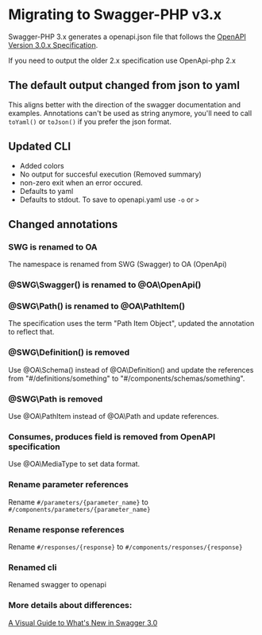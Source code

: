 # Migrating to Swagger-PHP v3.x

Swagger-PHP 3.x generates a openapi.json file that follows the [OpenAPI Version 3.0.x Specification](https://github.com/OAI/OpenAPI-Specification).

If you need to output the older 2.x specification use OpenApi-php 2.x

## The default output changed from json to yaml

This aligns better with the direction of the swagger documentation and examples.
Annotations can't be used as string anymore, you'll need to call `toYaml()` or `toJson()` if you prefer the json format.

## Updated CLI

- Added colors
- No output for succesful execution (Removed summary)
- non-zero exit when an error occured.
- Defaults to yaml
- Defaults to stdout. To save to openapi.yaml use `-o` or `>`

## Changed annotations

### SWG is renamed to OA

The namespace is renamed from SWG (Swagger) to OA (OpenApi)

### @SWG\Swagger() is renamed to @OA\OpenApi()

### @SWG\Path() is renamed to @OA\PathItem()

The specification uses the term "Path Item Object", updated the annotation to reflect that.

### @SWG\Definition() is removed

Use @OA\Schema() instead of @OA\Definition() and update the references from "#/definitions/something" to "#/components/schemas/something".

### @SWG\Path is removed

Use @OA\PathItem instead of @OA\Path and update references.

### Consumes, produces field is removed from OpenAPI specification

Use @OA\MediaType to set data format.

### Rename parameter references

Rename `#/parameters/{parameter_name}` to `#/components/parameters/{parameter_name}`

### Rename response references

Rename `#/responses/{response}` to `#/components/responses/{response}`

### Renamed cli

Renamed swagger to openapi

### More details about differences:

[A Visual Guide to What's New in Swagger 3.0](https://blog.readme.io/an-example-filled-guide-to-swagger-3-2/)

